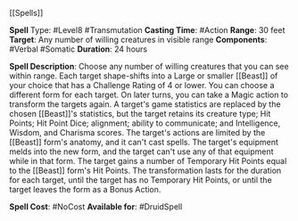 [[Spells]] 

**Spell** Type: #Level8 #Transmutation 
**Casting Time**: #Action 
**Range**: 30 feet
**Target**: Any number of willing creatures in visible range
**Components**: #Verbal #Somatic 
**Duration**: 24 hours

**Spell Description**: 
	Choose any number of willing creatures that you can see within range. Each target shape-shifts into a Large or smaller [[Beast]] of your choice that has a Challenge Rating of 4 or lower. You can choose a different form for each target. On later turns, you can take a Magic action to transform the targets again. 
	A target's game statistics are replaced by the chosen [[Beast]]'s statistics, but the target retains its creature type; Hit Points; Hit Point Dice; alignment; ability to communicate; and Intelligence, Wisdom, and Charisma scores. The target's actions are limited by the [[Beast]] form's anatomy, and it can't cast spells. The target's equipment melds into the new form, and the target can't use any of that equipment while in that form. The target gains a number of Temporary Hit Points equal to the [[Beast]] form's Hit Points. The transformation lasts for the duration for each target, until the target has no Temporary Hit Points, or until the target leaves the form as a Bonus Action.

**Spell Cost**: #NoCost
**Available for**: #DruidSpell 